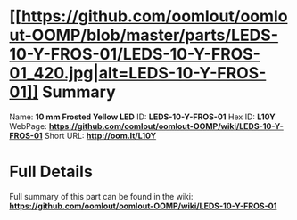 
[[https://github.com/oomlout/oomlout-OOMP/blob/master/parts/LEDS-10-Y-FROS-01/LEDS-10-Y-FROS-01_420.jpg|alt=LEDS-10-Y-FROS-01]] 
Summary
=================

Name: __10 mm Frosted Yellow LED__
ID: __LEDS-10-Y-FROS-01__
Hex ID: __L10Y__
WebPage: __https://github.com/oomlout/oomlout-OOMP/wiki/LEDS-10-Y-FROS-01__
Short URL: __http://oom.lt/L10Y__

Full Details
==========================
Full summary of this part can be found in the wiki:   
__https://github.com/oomlout/oomlout-OOMP/wiki/LEDS-10-Y-FROS-01__   

